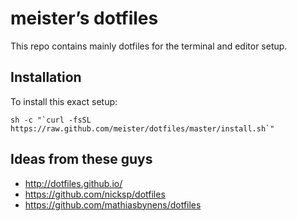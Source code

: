 # meister’s dotfiles

This repo contains mainly dotfiles for the terminal and editor setup.

## Installation

To install this exact setup:
```
sh -c "`curl -fsSL https://raw.github.com/meister/dotfiles/master/install.sh`"
```

## Ideas from these guys
* http://dotfiles.github.io/
* https://github.com/nicksp/dotfiles
* https://github.com/mathiasbynens/dotfiles